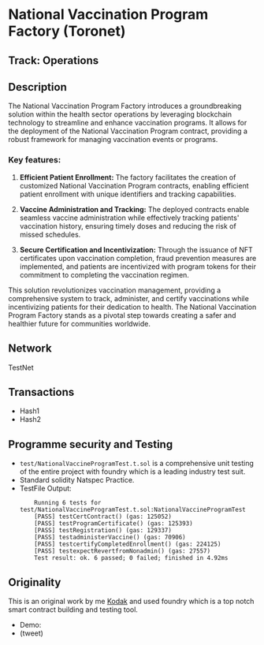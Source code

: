 # National Vaccination Program Factory (Toronet)
## Track: Operations
##  Description
The National Vaccination Program Factory introduces a groundbreaking solution within the health sector operations by leveraging blockchain technology to streamline and enhance vaccination programs. It allows for the deployment of the National Vaccination Program contract, providing a robust framework for managing vaccination events or programs.
### Key features:
1. **Efficient Patient Enrollment:** The factory facilitates the creation of customized National Vaccination Program contracts, enabling efficient patient enrollment with unique identifiers and tracking capabilities.

2. **Vaccine Administration and Tracking:** The deployed contracts enable seamless vaccine administration while effectively tracking patients' vaccination history, ensuring timely doses and reducing the risk of missed schedules.

3. **Secure Certification and Incentivization:** Through the issuance of NFT certificates upon vaccination completion, fraud prevention measures are implemented, and patients are incentivized with program tokens for their commitment to completing the vaccination regimen.

This solution revolutionizes vaccination management, providing a comprehensive system to track, administer, and certify vaccinations while incentivizing patients for their dedication to health. The National Vaccination Program Factory stands as a pivotal step towards creating a safer and healthier future for communities worldwide.

## Network
TestNet
## Transactions
- Hash1
- Hash2
## Programme security and Testing
- `test/NationalVaccineProgramTest.t.sol` is a comprehensive unit testing of the entire project with foundry which is a leading industry test suit.
- Standard solidity Natspec Practice.
- TestFile Output:
    ```
        Running 6 tests for test/NationalVaccineProgramTest.t.sol:NationalVaccineProgramTest
        [PASS] testCertContract() (gas: 125052)
        [PASS] testProgramCertificate() (gas: 125393)
        [PASS] testRegistration() (gas: 129337)
        [PASS] testadministerVaccine() (gas: 70906)
        [PASS] testcertifyCompletedEnrollment() (gas: 224125)
        [PASS] testexpectRevertfromNonadmin() (gas: 27557)
        Test result: ok. 6 passed; 0 failed; finished in 4.92ms

    ```

## Originality
This is an original work by me [Kodak](https://www.twitter.com/Kodak_Rome) and used foundry which is a top notch smart contract building and testing tool.
- Demo: 
- (tweet)